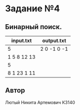 # Задание №4
##  Бинарный поиск.




| input.txt   | output.txt   |
|-------------|--------------|
| 5           | 2 0 -1 0 -1  |
| 1 5 8 12 13 |              |
| 5           |              |
| 8 1 23 1 11 |              |

## Автор
Лютый Никита Артемович К3140
